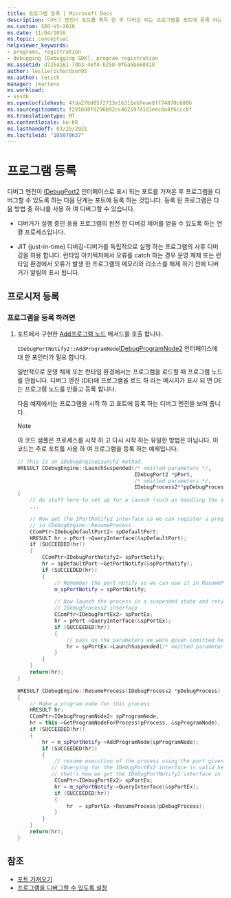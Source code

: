 ```yaml
---
title: 프로그램 등록 | Microsoft Docs
description: 디버그 엔진이 포트를 획득 한 후 디버깅 되는 프로그램을 포트에 등록 하는 방법에 대해 알아봅니다.
ms.custom: SEO-VS-2020
ms.date: 11/04/2016
ms.topic: conceptual
helpviewer_keywords:
- programs, registration
- debugging [Debugging SDK], program registration
ms.assetid: d726a161-7db3-4ef4-b258-9f6a5be68418
author: leslierichardson95
ms.author: lerich
manager: jmartens
ms.workload:
- vssdk
ms.openlocfilehash: 4fda27bd0572713e16311e6feae8ff74870cb006
ms.sourcegitcommit: f2916d8fd296b92cc402597d1d1eecda4f6cccbf
ms.translationtype: MT
ms.contentlocale: ko-KR
ms.lasthandoff: 03/25/2021
ms.locfileid: "105070637"
---
```

# <a name="register-the-program"></a>프로그램 등록
디버그 엔진이 [IDebugPort2](../../extensibility/debugger/reference/idebugport2.md) 인터페이스로 표시 되는 포트를 가져온 후 프로그램을 디버그할 수 있도록 하는 다음 단계는 포트에 등록 하는 것입니다. 등록 된 프로그램은 다음 방법 중 하나를 사용 하 여 디버그할 수 있습니다.

- 디버거가 실행 중인 응용 프로그램의 완전 한 디버깅 제어를 얻을 수 있도록 하는 연결 프로세스입니다.

- JIT (just-in-time) 디버깅-디버거를 독립적으로 실행 하는 프로그램의 사후 디버깅을 허용 합니다. 런타임 아키텍처에서 오류를 catch 하는 경우 운영 체제 또는 런타임 환경에서 오류가 발생 한 프로그램의 메모리와 리소스를 해제 하기 전에 디버거가 알림이 표시 됩니다.

## <a name="registering-procedure"></a>프로시저 등록

### <a name="to-register-your-program"></a>프로그램을 등록 하려면

1. 포트에서 구현한 [Add프로그램 노드](../../extensibility/debugger/reference/idebugportnotify2-addprogramnode.md) 메서드를 호출 합니다.

     `IDebugPortNotify2::AddProgramNode`[IDebugProgramNode2](../../extensibility/debugger/reference/idebugprogramnode2.md) 인터페이스에 대 한 포인터가 필요 합니다.

     일반적으로 운영 체제 또는 런타임 환경에서는 프로그램을 로드할 때 프로그램 노드를 만듭니다. 디버그 엔진 (DE)에 프로그램을 로드 하 라는 메시지가 표시 되 면 DE는 프로그램 노드를 만들고 등록 합니다.

     다음 예제에서는 프로그램을 시작 하 고 포트에 등록 하는 디버그 엔진을 보여 줍니다.

    > [!NOTE]
    > 이 코드 샘플은 프로세스를 시작 하 고 다시 시작 하는 유일한 방법은 아닙니다. 이 코드는 주로 포트를 사용 하 여 프로그램을 등록 하는 예제입니다.

    ```cpp
    // This is an IDebugEngineLaunch2 method.
    HRESULT CDebugEngine::LaunchSuspended(/* omitted parameters */,
                                          IDebugPort2 *pPort,
                                          /* omitted parameters */,
                                          IDebugProcess2**ppDebugProcess)
    {
        // do stuff here to set up for a launch (such as handling the other parameters)
        ...

        // Now get the IPortNotify2 interface so we can register a program node
        // in CDebugEngine::ResumeProcess.
        CComPtr<IDebugDefaultPort2> spDefaultPort;
        HRESULT hr = pPort->QueryInterface(&spDefaultPort);
        if (SUCCEEDED(hr))
        {
            CComPtr<IDebugPortNotify2> spPortNotify;
            hr = spDefaultPort->GetPortNotify(&spPortNotify);
            if (SUCCEEDED(hr))
            {
                // Remember the port notify so we can use it in ResumeProcess.
                m_spPortNotify = spPortNotify;

                // Now launch the process in a suspended state and return the
                // IDebugProcess2 interface
                CComPtr<IDebugPortEx2> spPortEx;
                hr = pPort->QueryInterface(&spPortEx);
                if (SUCCEEDED(hr))
                {
                    // pass on the parameters we were given (omitted here)
                    hr = spPortEx->LaunchSuspended(/* omitted parameters */,ppDebugProcess)
                }
            }
        }
        return(hr);
    }

    HRESULT CDebugEngine::ResumeProcess(IDebugProcess2 *pDebugProcess)
    {
        // Make a program node for this process
        HRESULT hr;
        CComPtr<IDebugProgramNode2> spProgramNode;
        hr = this->GetProgramNodeForProcess(pProcess, &spProgramNode);
        if (SUCCEEDED(hr))
        {
            hr = m_spPortNotify->AddProgramNode(spProgramNode);
            if (SUCCEEDED(hr))
            {
                // resume execution of the process using the port given to us earlier.
               // (Querying for the IDebugPortEx2 interface is valid here since
               // that's how we got the IDebugPortNotify2 interface in the first place.)
                CComPtr<IDebugPortEx2> spPortEx;
                hr = m_spPortNotify->QueryInterface(&spPortEx);
                if (SUCCEEDED(hr))
                {
                    hr  = spPortEx->ResumeProcess(pDebugProcess);
                }
            }
        }
        return(hr);
    }

    ```

## <a name="see-also"></a>참조
- [포트 가져오기](../../extensibility/debugger/getting-a-port.md)
- [프로그램을 디버그할 수 있도록 설정](../../extensibility/debugger/enabling-a-program-to-be-debugged.md)
